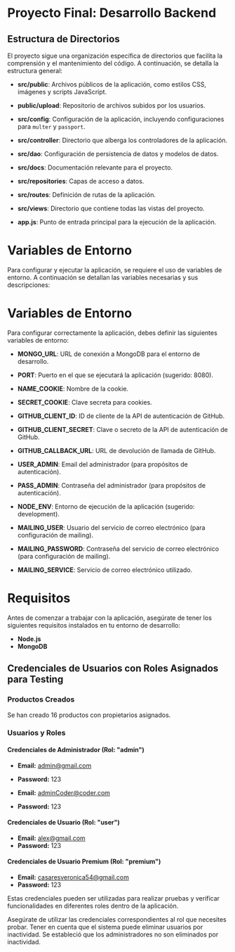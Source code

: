 # Proyecto Final: Desarrollo Backend

## Estructura de Directorios

El proyecto sigue una organización específica de directorios que facilita la comprensión y el mantenimiento del código. A continuación, se detalla la estructura general:

- **src/public**: Archivos públicos de la aplicación, como estilos CSS, imágenes y scripts JavaScript.

- **public/upload**: Repositorio de archivos subidos por los usuarios.

- **src/config**: Configuración de la aplicación, incluyendo configuraciones para `multer` y `passport`.

- **src/controller**: Directorio que alberga los controladores de la aplicación.

- **src/dao**: Configuración de persistencia de datos y modelos de datos.

- **src/docs**: Documentación relevante para el proyecto.

- **src/repositories**: Capas de acceso a datos.

- **src/routes**: Definición de rutas de la aplicación.

- **src/views**: Directorio que contiene todas las vistas del proyecto.

- **app.js**: Punto de entrada principal para la ejecución de la aplicación.


# Variables de Entorno

Para configurar y ejecutar la aplicación, se requiere el uso de variables de entorno. A continuación se detallan las variables necesarias y sus descripciones:

# Variables de Entorno

Para configurar correctamente la aplicación, debes definir las siguientes variables de entorno:

- **MONGO_URL**: URL de conexión a MongoDB para el entorno de desarrollo.

- **PORT**: Puerto en el que se ejecutará la aplicación (sugerido: 8080).

- **NAME_COOKIE**: Nombre de la cookie.

- **SECRET_COOKIE**: Clave secreta para cookies.

- **GITHUB_CLIENT_ID**: ID de cliente de la API de autenticación de GitHub.

- **GITHUB_CLIENT_SECRET**: Clave o secreto de la API de autenticación de GitHub.

- **GITHUB_CALLBACK_URL**: URL de devolución de llamada de GitHub.

- **USER_ADMIN**: Email del administrador (para propósitos de autenticación).

- **PASS_ADMIN**: Contraseña del administrador (para propósitos de autenticación).

- **NODE_ENV**: Entorno de ejecución de la aplicación (sugerido: development).

- **MAILING_USER**: Usuario del servicio de correo electrónico (para configuración de mailing).

- **MAILING_PASSWORD**: Contraseña del servicio de correo electrónico (para configuración de mailing).

- **MAILING_SERVICE**: Servicio de correo electrónico utilizado.


# Requisitos

Antes de comenzar a trabajar con la aplicación, asegúrate de tener los siguientes requisitos instalados en tu entorno de desarrollo:

- **Node.js**
- **MongoDB**

## Credenciales de Usuarios con Roles Asignados para Testing

### Productos Creados

Se han creado 16 productos con propietarios asignados.

### Usuarios y Roles

#### Credenciales de Administrador (Rol: "admin")

- **Email:** admin@gmail.com
- **Password:** 123

- **Email:** adminCoder@coder.com
- **Password:** 123

#### Credenciales de Usuario (Rol: "user")

- **Email:** alex@gmail.com
- **Password:** 123

#### Credenciales de Usuario Premium (Rol: "premium")

- **Email:** casaresveronica54@gmail.com
- **Password:** 123

Estas credenciales pueden ser utilizadas para realizar pruebas y verificar funcionalidades en diferentes roles dentro de la aplicación.

Asegúrate de utilizar las credenciales correspondientes al rol que necesites probar.
Tener en cuenta que el sistema puede eliminar usuarios por inactividad. Se estableció que los administradores no son eliminados por inactividad.

